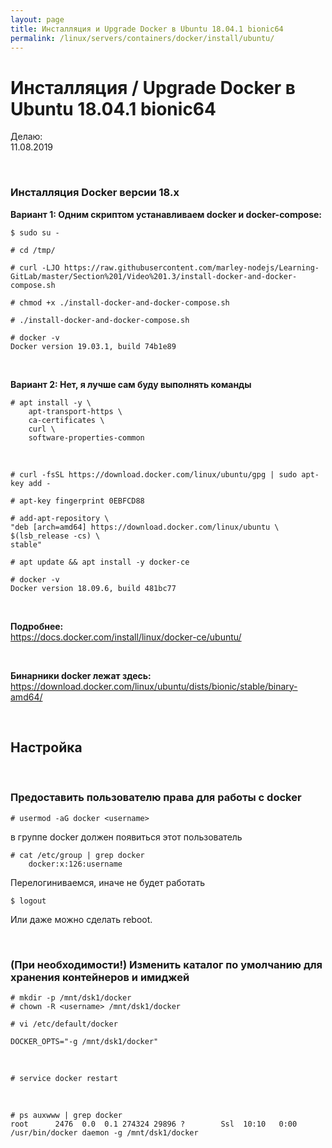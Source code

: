```yaml
---
layout: page
title: Инсталляция и Upgrade Docker в Ubuntu 18.04.1 bionic64
permalink: /linux/servers/containers/docker/install/ubuntu/
---
```


# Инсталляция / Upgrade Docker в Ubuntu 18.04.1 bionic64

Делаю:  
11.08.2019

<br/>

### Инсталляция Docker версии 18.x

**Вариант 1: Одним скриптом устанавливаем docker и docker-compose:**

    $ sudo su -

    # cd /tmp/

    # curl -LJO https://raw.githubusercontent.com/marley-nodejs/Learning-GitLab/master/Section%201/Video%201.3/install-docker-and-docker-compose.sh

    # chmod +x ./install-docker-and-docker-compose.sh

    # ./install-docker-and-docker-compose.sh

    # docker -v
    Docker version 19.03.1, build 74b1e89


<!-- <br/>

**Вариант 1: Пусть скрипты сделают все сами:**

    $ sudo su -

    # curl -LJO https://raw.githubusercontent.com/marley-nodejs/Learning-GitLab/master/Section%201/Video%201.3/install-docker.sh

    # chmod +x ./install-docker.sh

    # ./install-docker.sh

<br/>

**+ сразу docker-compose**


    # curl -LJO https://raw.githubusercontent.com/marley-nodejs/Learning-GitLab/master/Section%201/Video%201.3/install-docker-compose.sh

    # chmod +x ./install-docker-compose.sh

    # ./install-docker-compose.sh -->


<br/>

**Вариант 2: Нет, я лучше сам буду выполнять команды**

    # apt install -y \
        apt-transport-https \
        ca-certificates \
        curl \
        software-properties-common

<br/>

    # curl -fsSL https://download.docker.com/linux/ubuntu/gpg | sudo apt-key add -

    # apt-key fingerprint 0EBFCD88

    # add-apt-repository \
    "deb [arch=amd64] https://download.docker.com/linux/ubuntu \
    $(lsb_release -cs) \
    stable"

    # apt update && apt install -y docker-ce

    # docker -v
    Docker version 18.09.6, build 481bc77

<br/>

**Подробнее:**  
https://docs.docker.com/install/linux/docker-ce/ubuntu/

<br/>

**Бинарники docker лежат здесь:**  
https://download.docker.com/linux/ubuntu/dists/bionic/stable/binary-amd64/

<br/>

## Настройка

<br/>

### Предоставить пользователю права для работы с docker

    # usermod -aG docker <username>

в группе docker должен появиться этот пользователь

    # cat /etc/group | grep docker
        docker:x:126:username

Перелогиниваемся, иначе не будет работать

    $ logout

Или даже можно сделать reboot.

<br/>

### (При необходимости!) Изменить каталог по умолчанию для хранения контейнеров и имиджей

    # mkdir -p /mnt/dsk1/docker
    # chown -R <username> /mnt/dsk1/docker

    # vi /etc/default/docker

    DOCKER_OPTS="-g /mnt/dsk1/docker"

<br/>

    # service docker restart

<br/>

    # ps auxwww | grep docker
    root      2476  0.0  0.1 274324 29896 ?        Ssl  10:10   0:00 /usr/bin/docker daemon -g /mnt/dsk1/docker
